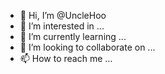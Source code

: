 - 👋 Hi, I’m @UncleHoo
- 👀 I’m interested in ...
- 🌱 I’m currently learning ...
- 💞️ I’m looking to collaborate on ...
- 📫 How to reach me ...

<!---
UncleHoo/UncleHoo is a ✨ special ✨ repository because its `README.md` (this file) appears on your GitHub profile.
You can click the Preview link to take a look at your changes.
--->
